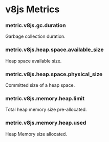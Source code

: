# v8js Metrics
### metric.v8js.gc.duration

Garbage collection duration.


### metric.v8js.heap.space.available_size

Heap space available size.


### metric.v8js.heap.space.physical_size

Committed size of a heap space.


### metric.v8js.memory.heap.limit

Total heap memory size pre-allocated.


### metric.v8js.memory.heap.used

Heap Memory size allocated.

